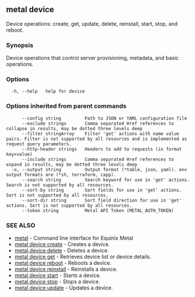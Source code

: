 ## metal device

Device operations: create, get, update, delete, reinstall, start, stop, and reboot.

### Synopsis

Device operations that control server provisioning, metadata, and basic operations.

### Options

```
  -h, --help   help for device
```

### Options inherited from parent commands

```
      --config string         Path to JSON or YAML configuration file
      --exclude strings       Comma separated Href references to collapse in results, may be dotted three levels deep
      --filter stringArray    Filter 'get' actions with name value pairs. Filter is not supported by all resources and is implemented as request query parameters.
      --http-header strings   Headers to add to requests (in format key=value)
      --include strings       Comma separated Href references to expand in results, may be dotted three levels deep
  -o, --output string         Output format (*table, json, yaml). env output formats are (*sh, terraform, capp).
      --search string         Search keyword for use in 'get' actions. Search is not supported by all resources.
      --sort-by string        Sort fields for use in 'get' actions. Sort is not supported by all resources.
      --sort-dir string       Sort field direction for use in 'get' actions. Sort is not supported by all resources.
      --token string          Metal API Token (METAL_AUTH_TOKEN)
```

### SEE ALSO

* [metal](metal.md)	 - Command line interface for Equinix Metal
* [metal device create](metal_device_create.md)	 - Creates a device.
* [metal device delete](metal_device_delete.md)	 - Deletes a device.
* [metal device get](metal_device_get.md)	 - Retrieves device list or device details.
* [metal device reboot](metal_device_reboot.md)	 - Reboots a device.
* [metal device reinstall](metal_device_reinstall.md)	 - Reinstalls a device.
* [metal device start](metal_device_start.md)	 - Starts a device.
* [metal device stop](metal_device_stop.md)	 - Stops a device.
* [metal device update](metal_device_update.md)	 - Updates a device.


